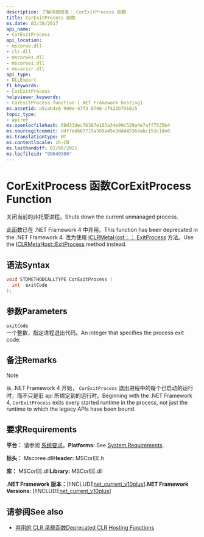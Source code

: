 ```yaml
---
description: 了解详细信息： CorExitProcess 函数
title: CorExitProcess 函数
ms.date: 03/30/2017
api_name:
- CorExitProcess
api_location:
- mscoree.dll
- clr.dll
- mscorwks.dll
- mscoreei.dll
- mscorsvr.dll
api_type:
- DLLExport
f1_keywords:
- CorExitProcess
helpviewer_keywords:
- CorExitProcess function [.NET Framework hosting]
ms.assetid: a5cab4c6-990e-47f3-8798-cf422b791015
topic_type:
- apiref
ms.openlocfilehash: 68d33dec76387e103a34e99c529a4e7aff7535b4
ms.sourcegitcommit: ddf7edb67715a5b9a45e3dd44536dabc153c1de0
ms.translationtype: MT
ms.contentlocale: zh-CN
ms.lasthandoff: 02/06/2021
ms.locfileid: "99649580"
---
```

# <a name="corexitprocess-function"></a><span data-ttu-id="54ab3-103">CorExitProcess 函数</span><span class="sxs-lookup"><span data-stu-id="54ab3-103">CorExitProcess Function</span></span>

<span data-ttu-id="54ab3-104">关闭当前的非托管进程。</span><span class="sxs-lookup"><span data-stu-id="54ab3-104">Shuts down the current unmanaged process.</span></span>  
  
 <span data-ttu-id="54ab3-105">此函数已在 .NET Framework 4 中弃用。</span><span class="sxs-lookup"><span data-stu-id="54ab3-105">This function has been deprecated in the .NET Framework 4.</span></span> <span data-ttu-id="54ab3-106">改为使用 [ICLRMetaHost：： ExitProcess](iclrmetahost-exitprocess-method.md) 方法。</span><span class="sxs-lookup"><span data-stu-id="54ab3-106">Use the [ICLRMetaHost::ExitProcess](iclrmetahost-exitprocess-method.md) method instead.</span></span>  
  
## <a name="syntax"></a><span data-ttu-id="54ab3-107">语法</span><span class="sxs-lookup"><span data-stu-id="54ab3-107">Syntax</span></span>  
  
```cpp  
void STDMETHODCALLTYPE CorExitProcess (
  int  exitCode  
);  
```  
  
## <a name="parameters"></a><span data-ttu-id="54ab3-108">参数</span><span class="sxs-lookup"><span data-stu-id="54ab3-108">Parameters</span></span>  

 `exitCode`  
 <span data-ttu-id="54ab3-109">一个整数，指定进程退出代码。</span><span class="sxs-lookup"><span data-stu-id="54ab3-109">An integer that specifies the process exit code.</span></span>  
  
## <a name="remarks"></a><span data-ttu-id="54ab3-110">备注</span><span class="sxs-lookup"><span data-stu-id="54ab3-110">Remarks</span></span>  
  
> [!NOTE]
> <span data-ttu-id="54ab3-111">从 .NET Framework 4 开始， `CorExitProcess` 退出进程中的每个已启动的运行时，而不只是旧 api 所绑定到的运行时。</span><span class="sxs-lookup"><span data-stu-id="54ab3-111">Beginning with the .NET Framework 4, `CorExitProcess` exits every started runtime in the process, not just the runtime to which the legacy APIs have been bound.</span></span>  
  
## <a name="requirements"></a><span data-ttu-id="54ab3-112">要求</span><span class="sxs-lookup"><span data-stu-id="54ab3-112">Requirements</span></span>  

 <span data-ttu-id="54ab3-113">**平台：** 请参阅 [系统要求](../../get-started/system-requirements.md)。</span><span class="sxs-lookup"><span data-stu-id="54ab3-113">**Platforms:** See [System Requirements](../../get-started/system-requirements.md).</span></span>  
  
 <span data-ttu-id="54ab3-114">**标头：** Mscoree.dll</span><span class="sxs-lookup"><span data-stu-id="54ab3-114">**Header:** MSCorEE.h</span></span>  
  
 <span data-ttu-id="54ab3-115">**库：** MSCorEE.dll</span><span class="sxs-lookup"><span data-stu-id="54ab3-115">**Library:** MSCorEE.dll</span></span>  
  
 <span data-ttu-id="54ab3-116">**.NET Framework 版本：**[!INCLUDE[net_current_v10plus](../../../../includes/net-current-v10plus-md.md)]</span><span class="sxs-lookup"><span data-stu-id="54ab3-116">**.NET Framework Versions:** [!INCLUDE[net_current_v10plus](../../../../includes/net-current-v10plus-md.md)]</span></span>  
  
## <a name="see-also"></a><span data-ttu-id="54ab3-117">请参阅</span><span class="sxs-lookup"><span data-stu-id="54ab3-117">See also</span></span>

- [<span data-ttu-id="54ab3-118">弃用的 CLR 承载函数</span><span class="sxs-lookup"><span data-stu-id="54ab3-118">Deprecated CLR Hosting Functions</span></span>](deprecated-clr-hosting-functions.md)
